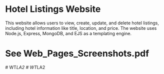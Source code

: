 # Hotel Listings Website

This website allows users to view, create, update, and delete hotel listings, including hotel information like title, location, and price. The website uses Node.js, Express, MongoDB, and EJS as a templating engine.

# See Web_Pages_Screenshots.pdf
#   W T _ L A 2  
 #   W T _ L A 2  
 